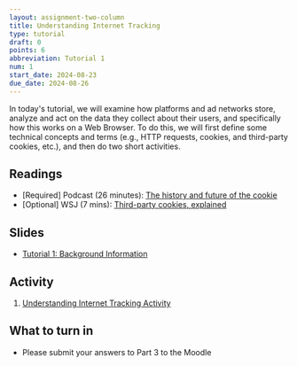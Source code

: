 ```yaml
---
layout: assignment-two-column
title: Understanding Internet Tracking
type: tutorial
draft: 0
points: 6
abbreviation: Tutorial 1
num: 1
start_date: 2024-08-23
due_date: 2024-08-26
---
```


In today's tutorial, we will examine how platforms and ad networks store, analyze and act on the data they collect about their users, and specifically how this works on a Web Browser. To do this, we will first define some technical concepts and terms (e.g., HTTP requests, cookies, and third-party cookies, etc.), and then do two short activities.

## Readings
* [Required] Podcast (26 minutes): [The history and future of the cookie](https://www.npr.org/2022/11/18/1137657496/third-party-cookie-data-tracking-internet-user-privacy)
* [Optional] WSJ (7 mins): [Third-party cookies, explained](https://www.wsj.com/video/how-advertisers-use-internet-cookies-to-track-you/92E525EB-9E4A-4399-817D-8C4E6EF68F93.html)

## Slides
* <a href="https://docs.google.com/presentation/d/140io00CSsFjBLUsDQjQTTHomxBHCDZF6/edit?usp=sharing&ouid=113376576186080604800&rtpof=true&sd=true" target="_blank">Tutorial 1: Background Information</a>

## Activity
1. <a href="https://docs.google.com/document/d/1JSG4h_MML3Z1JAIS7CTvSf2fpjB6lCtt6_UKADG1hPw/edit" target="_blank">Understanding Internet Tracking Activity</a>

## What to turn in
* Please submit your answers to Part 3 to the Moodle